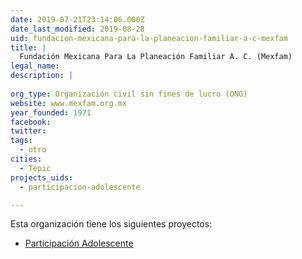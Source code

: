 ```yaml
---
date: 2019-07-21T23:14:06.000Z
date_last_modified: 2019-08-28
uid: fundacion-mexicana-para-la-planeacion-familiar-a-c-mexfam
title: |
  Fundación Mexicana Para La Planeación Familiar A. C. (Mexfam)
legal_name: 
description: |
  
org_type: Organización civil sin fines de lucro (ONG)
website: www.mexfam.org.mx
year_founded: 1971
facebook: 
twitter: 
tags:
  - otro
cities: 
  - Tepic
projects_uids:
  - participacion-adolescente

---
```


Esta organización tiene los siguientes proyectos:

- [Participación Adolescente](/proyectos/participacion-adolescente)
